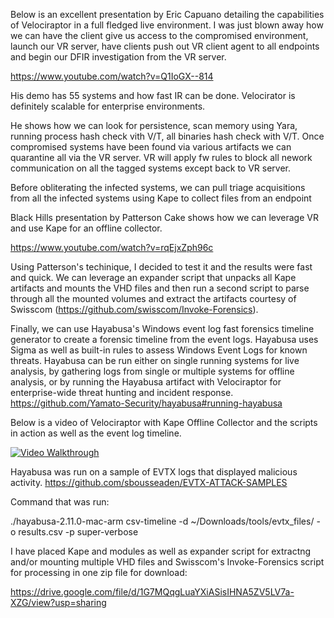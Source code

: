 Below is an excellent presentation by Eric Capuano detailing the capabilities of Velociraptor in a full fledged live environment. I was just blown away how we can have the client give us access to the compromised environment, launch our VR server, have clients push out VR client agent to all endpoints and begin our DFIR investigation from the VR server.

https://www.youtube.com/watch?v=Q1IoGX--814

His demo has 55 systems and how fast IR can be done. Velocirator is definitely scalable for enterprise environments. 

He shows how we can look for persistence, scan memory using Yara, running process hash check vith V/T, all binaries hash check with V/T. Once compromised systems have been found via various artifacts we can quarantine all via the VR server. VR will apply fw rules to block all nework communication on all the tagged systems except back to VR server.

Before obliterating the infected systems, we can pull triage acquisitions from all the infected systems using Kape to collect files from an endpoint


Black Hills presentation by Patterson Cake shows how we can leverage VR and use Kape for an offline collector. 

https://www.youtube.com/watch?v=rqEjxZph96c


Using Patterson's techinique, I decided to test it and the results were fast and quick. We can leverage an expander script that unpacks all Kape artifacts and mounts the VHD files and then run a second script to parse through all the mounted volumes and extract the artifacts courtesy of Swisscom (https://github.com/swisscom/Invoke-Forensics).

Finally, we can use Hayabusa's Windows event log fast forensics timeline generator to create a forensic timeline from the event logs. Hayabusa uses Sigma as well as built-in rules to assess Windows Event Logs for known threats. Hayabusa can be run either on single running systems for live analysis, by gathering logs from single or multiple systems for offline analysis, or by running the Hayabusa artifact with Velociraptor for enterprise-wide threat hunting and incident response. https://github.com/Yamato-Security/hayabusa#running-hayabusa


Below is a video of Velociraptor with Kape Offline Collector and the scripts in action as well as the event log timeline.

[![Video Walkthrough](https://img.youtube.com/vi/0nzyJ7mJHAI/0.jpg)](https://www.youtube.com/watch?v=0nzyJ7mJHAI/ "Walkthrough") 

Hayabusa was run on a sample of EVTX logs that displayed malicious activity.
https://github.com/sbousseaden/EVTX-ATTACK-SAMPLES


Command that was run:

./hayabusa-2.11.0-mac-arm csv-timeline -d ~/Downloads/tools/evtx_files/ -o results.csv -p super-verbose


I have placed Kape and modules as well as expander script for extractng and/or mounting multiple VHD files and Swisscom's Invoke-Forensics script for processing in one zip file for download:

https://drive.google.com/file/d/1G7MQqgLuaYXiASisIHNA5ZV5LV7a-XZG/view?usp=sharing




